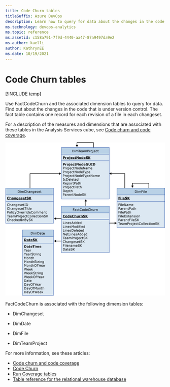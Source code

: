 ```yaml
---
title: Code Churn tables 
titleSuffix: Azure DevOps
description: Learn how to query for data about the changes in the code that is under version control.
ms.technology: devops-analytics
ms.topic: reference
ms.assetid: c158a791-7f9d-4440-aa47-87a9497da9e2
ms.author: kaelli
author: KathrynEE
ms.date: 10/19/2021
---
```


# Code Churn tables

[!INCLUDE [temp](../includes/tfs-report-platform-version.md)]

Use FactCodeChurn and the associated dimension tables to query for data. Find out about the changes in the code that is under version control. The fact table contains one record for each revision of a file in each changeset.  
  
For a description of the measures and dimensions that are associated with these tables in the Analysis Services cube, see [Code churn and code coverage](perspective-code-analyze-report-code-churn-coverage.md).  
  
![Fact Table for Code Churn](media/teamproj_factcodechurn.png "TeamProj_FactCodeChurn")  
  
FactCodeChurn is associated with the following dimension tables:  
  
- DimChangeset  
  
- DimDate  
  
- DimFile  
  
- DimTeamProject  
  
For more information, see these articles:
- [Code churn and code coverage](perspective-code-analyze-report-code-churn-coverage.md)   
- [Code Churn](/previous-versions/azure/devops/report/excel/code-churn-excel-report)   
- [Run Coverage tables](run-coverage-tables.md)   
- [Table reference for the relational warehouse database](table-reference-relational-warehouse-database.md)
